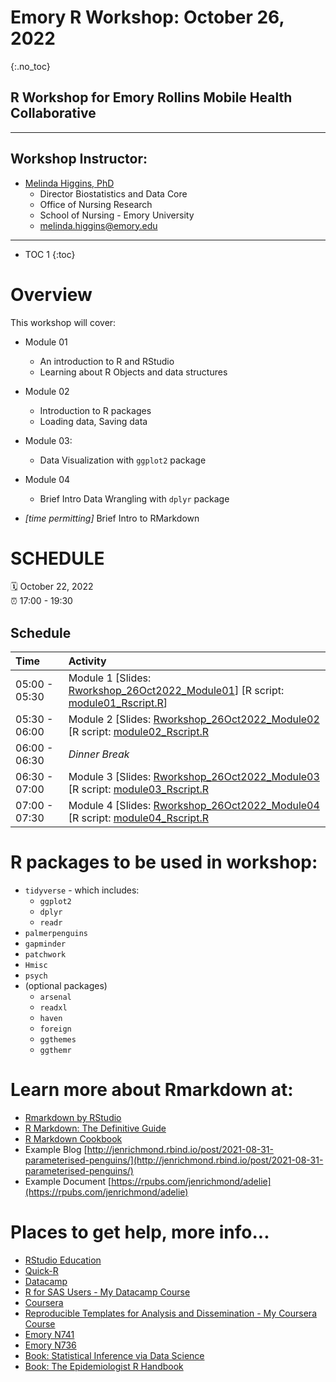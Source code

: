 # Emory R Workshop: October 26, 2022
{:.no_toc}

## R Workshop for Emory Rollins Mobile Health Collaborative

-----

## Workshop Instructor:

* [Melinda Higgins, PhD](https://melindahiggins.netlify.app/)
    - Director Biostatistics and Data Core
    - Office of Nursing Research
    - School of Nursing - Emory University
    - [melinda.higgins@emory.edu](mailto:melinda.higgins@emory.edu)

-----

* TOC 1
{:toc}

# Overview

This workshop will cover:

* Module 01
    * An introduction to R and RStudio
    * Learning about R Objects and data structures
* Module 02
    * Introduction to R packages
    * Loading data, Saving data
* Module 03:
    * Data Visualization with `ggplot2` package
* Module 04
    * Brief Intro Data Wrangling with `dplyr` package

* _[time permitting]_ Brief Intro to RMarkdown

# SCHEDULE

:spiral_calendar: October 22, 2022  
:alarm_clock:     17:00 - 19:30

## Schedule

| Time          | Activity         |
| :------------ | :--------------- |
| 05:00 - 05:30 | Module 1 [Slides: [Rworkshop_26Oct2022_Module01](https://melindahiggins2000.github.io/Emory_RWorkshop_26Oct2022/Rworkshop_26Oct2022_Module01.html)]  [R script: [module01_Rscript.R](https://melindahiggins2000.github.io/Emory_RWorkshop_26Oct2022/module01_Rscript.R)] |
| 05:30 - 06:00 | Module 2 [Slides: [Rworkshop_26Oct2022_Module02](https://melindahiggins2000.github.io/Emory_RWorkshop_26Oct2022/Rworkshop_26Oct2022_Module02.html)  [R script: [module02_Rscript.R](https://melindahiggins2000.github.io/Emory_RWorkshop_26Oct2022/module02_Rscript.R)|
| 06:00 - 06:30 | _Dinner Break_   |
| 06:30 - 07:00 | Module 3 [Slides: [Rworkshop_26Oct2022_Module03](https://melindahiggins2000.github.io/Emory_RWorkshop_26Oct2022/Rworkshop_26Oct2022_Module03.html)  [R script: [module03_Rscript.R](https://melindahiggins2000.github.io/Emory_RWorkshop_26Oct2022/module03_Rscript.R)|
| 07:00 - 07:30 | Module 4 [Slides: [Rworkshop_26Oct2022_Module04](https://melindahiggins2000.github.io/Emory_RWorkshop_26Oct2022/Rworkshop_26Oct2022_Module04.html)  [R script: [module04_Rscript.R](https://melindahiggins2000.github.io/Emory_RWorkshop_26Oct2022/module04_Rscript.R)|

# R packages to be used in workshop:

* `tidyverse` - which includes:
    - `ggplot2`
    - `dplyr`
    - `readr`
* `palmerpenguins`
* `gapminder`
* `patchwork`
* `Hmisc`
* `psych`
* (optional packages)
    - `arsenal`
    - `readxl`
    - `haven`
    - `foreign`
    - `ggthemes`
    - `ggthemr`


# Learn more about Rmarkdown at:

* [Rmarkdown by RStudio](https://rmarkdown.rstudio.com/)
* [R Markdown: The Definitive Guide](https://bookdown.org/yihui/rmarkdown/)
* [R Markdown Cookbook](https://bookdown.org/yihui/rmarkdown-cookbook/)
* Example Blog [http://jenrichmond.rbind.io/post/2021-08-31-parameterised-penguins/](http://jenrichmond.rbind.io/post/2021-08-31-parameterised-penguins/)
* Example Document [https://rpubs.com/jenrichmond/adelie](https://rpubs.com/jenrichmond/adelie)

# Places to get help, more info...

* [RStudio Education](https://education.rstudio.com/)
* [Quick-R](https://www.statmethods.net/)
* [Datacamp](https://www.datacamp.com/)
* [R for SAS Users - My Datacamp Course](https://www.datacamp.com/courses/r-for-sas-users)
* [Coursera](https://www.coursera.org/)
* [Reproducible Templates for Analysis and Dissemination - My Coursera Course](https://www.coursera.org/learn/reproducible-templates-analysis)
* [Emory N741](https://melindahiggins2000.github.io/N741bigdata/)
* [Emory N736](https://melindahiggins2000.github.io/N736/)
* [Book: Statistical Inference via Data Science](https://moderndive.com/)
* [Book: The Epidemiologist R Handbook](https://epirhandbook.com/en/index.html)




